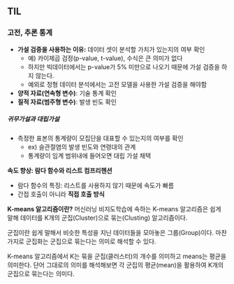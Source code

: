 
## **TIL**
### **고전, 추론 통계**
* **가설 검증을 사용하는 이유:** 데이터 셋이 분석할 가치가 있는지의 여부 확인
    * 예) 카이제곱 검정(p-value, t-value), 수식은 큰 의미가 없다
    * 하지만 빅데이터에서는 p-value가 5% 미만으로 나오기 때문에 가설 검증을 하지 않는다.
    * 예외로 정형 데이터 분석에서는 고전 모델을 사용한 가설 검증을 해야함
* **양적 자료(연속형 변수)**: 기술 통계 확인
* **질적 자료(범주형 변수)**: 발생 빈도 확인

##### **귀무가설과 대립가설**
* 측정한 표본의 통계량이 모집단을 대표할 수 있는지의 여부를 확인
    * ex) 슬관절염의 발생 빈도와 연령대의 관계
    * 통계량이 임계 범위내에 들어오면 대립 가설 채택

**속도 향상: 람다 함수와 리스트 컴프리헨션**
* 람다 함수의 특징: 리스트를 사용하지 않기 때문에 속도가 빠름
* 간접 호출이 아니라 **직접 호출 방식**

**K-means 알고리즘이란?**
머신러닝 비지도학습에 속하는 K-means 알고리즘은 쉽게 말해 데이터를 K개의 군집(Cluster)으로 묶는(Clusting) 알고리즘이다.

군집이란 쉽게 말해서 비슷한 특성을 지닌 데이터들을 모아놓은 그룹(Group)이다. 마찬가지로 군집화는 군집으로 묶는다는 의미로 해석할 수 있다.

K-means 알고리즘에서 K는 묶을 군집(클러스터)의 개수를 의미하고 means는 평균을 의미한다. 단어 그대로의 의미를 해석해보면 각 군집의 평균(mean)을 활용하여 K개의 군집으로 묶는다는 의미다.
